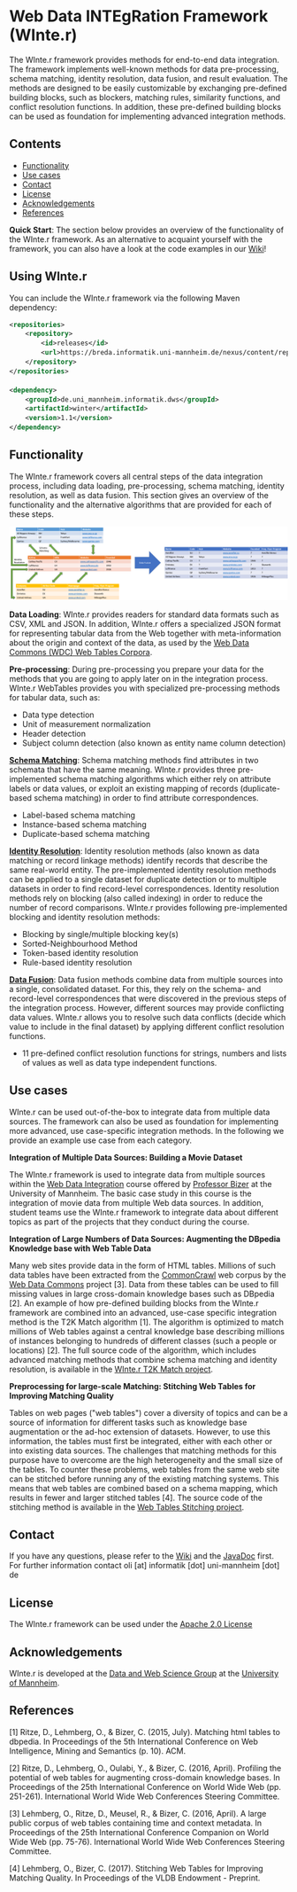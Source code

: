# **W**eb Data **INTE**g**R**ation Framework (WInte.r)

The WInte.r framework provides methods for end-to-end data integration. The framework implements well-known methods for data pre-processing, schema matching, identity resolution, data fusion, and result evaluation.  The methods are designed to be easily customizable by exchanging pre-defined building blocks, such as blockers, matching rules, similarity functions, and conflict resolution functions. In addition, these pre-defined building blocks can be used as foundation for implementing advanced integration methods.

## Contents
- [Functionality](#functionality)
- [Use cases](#use-cases)
- [Contact](#contact)
- [License](#license)
- [Acknowledgements](#acknowledgements)
- [References](#references)

**Quick Start**: The section below provides an overview of the functionality of the WInte.r framework. As an alternative to acquaint yourself with the framework, you can also have a look at the code examples in our [Wiki](../../wiki)!

## Using WInte.r

You can include the WInte.r framework via the following Maven dependency:

```xml
<repositories>
	<repository>
		<id>releases</id>
		<url>https://breda.informatik.uni-mannheim.de/nexus/content/repositories/releases/</url>
	</repository>
</repositories>

<dependency>
	<groupId>de.uni_mannheim.informatik.dws</groupId>
	<artifactId>winter</artifactId>
	<version>1.1</version>
</dependency>
```



## Functionality
The WInte.r framework covers all central steps of the data integration process, including data loading, pre-processing, schema matching, identity resolution, as well as data fusion. This section gives an overview of the functionality and the alternative algorithms that are provided for each of these steps.

![Data Integration Process Example](/img/integration_overview.png)

**Data Loading**: WInte.r provides readers for standard data formats such as CSV, XML and JSON. In addition, WInte.r offers a specialized JSON format for representing tabular data from the Web together with meta-information about the origin and context of the data, as used by the [Web Data Commons (WDC) Web Tables Corpora](http://www.webdatacommons.org/webtables/index.html).

**Pre-processing**: During pre-processing you prepare your data for the methods that you are going to apply later on in the integration process. WInte.r WebTables provides you with specialized pre-processing methods for tabular data, such as:
-	Data type detection
-	Unit of measurement normalization
-	Header detection
-	Subject column detection (also known as entity name column detection)

**[Schema Matching](../../wiki/SchemaMatching)**: Schema matching methods find attributes in two schemata that have the same meaning. WInte.r provides three pre-implemented schema matching algorithms which either rely on attribute labels or data values, or exploit an existing mapping of records (duplicate-based schema matching) in order to find attribute correspondences.
-	Label-based schema matching
-	Instance-based schema matching
-	Duplicate-based schema matching

**[Identity Resolution](../../wiki/IdentityResolution)**: Identity resolution methods (also known as data matching or record linkage methods) identify records that describe the same real-world entity. The pre-implemented identity resolution methods can be applied to a single dataset for duplicate detection or to multiple datasets in order to find record-level correspondences. Identity resolution methods rely on blocking (also called indexing) in order to reduce the number of record comparisons. WInte.r provides following pre-implemented blocking and identity resolution methods:
-	Blocking by single/multiple blocking key(s)
-	Sorted-Neighbourhood Method
-	Token-based identity resolution
-	Rule-based identity resolution

**[Data Fusion](../../wiki/DataFusion)**: Data fusion methods combine data from multiple sources into a single, consolidated dataset. For this, they rely on the schema- and record-level correspondences that were discovered in the previous steps of the integration process. However, different sources may provide conflicting data values. WInte.r allows you to resolve such data conflicts (decide which value to include in the final dataset) by applying different conflict resolution functions.
-	11 pre-defined conflict resolution functions for strings, numbers and lists of values as well as data type independent functions.

## Use cases

WInte.r can be used out-of-the-box to integrate data from multiple data sources. The framework can also be used as foundation for implementing more advanced, use case-specific integration methods. In the following we provide an example use case from each category.

**Integration of Multiple Data Sources: Building a Movie Dataset**

The WInte.r framework is used to integrate data from multiple sources within the [Web Data Integration](http://dws.informatik.uni-mannheim.de/en/teaching/courses-for-master-candidates/ie670webdataintegration/) course offered by [Professor Bizer](http://dws.informatik.uni-mannheim.de/bizer) at the University of Mannheim. The basic case study in this course is the integration of movie data from multiple Web data sources. In addition, student teams use the WInte.r framework to integrate data about different topics as part of the projects that they conduct during the course.

**Integration of Large Numbers of Data Sources: Augmenting the DBpedia Knowledge base with Web Table Data**

Many web sites provide data in the form of HTML tables. Millions of such data tables have been extracted from the [CommonCrawl](http://commoncrawl.org/) web corpus by the [Web Data Commons](http://webdatacommons.org/webtables/) project [3]. Data from these tables can be used to fill missing values in large cross-domain knowledge bases such as DBpedia [2]. An example of how pre-defined building blocks from the WInte.r framework are combined into an advanced, use-case specific integration method is the T2K Match algorithm [1]. The algorithm is optimized to match millions of Web tables against a central knowledge base describing millions of instances belonging to hundreds of different classes  (such a people or locations) [2]. The full source code of the algorithm, which includes advanced matching methods that combine schema matching and identity resolution, is available in the [WInte.r T2K Match project](https://github.com/olehmberg/T2KMatch).

**Preprocessing for large-scale Matching: Stitching Web Tables for Improving Matching Quality**

Tables on web pages ("web tables") cover a diversity of topics and can be a source of information for different tasks such as knowledge base augmentation or the ad-hoc extension of datasets. However, to use this information, the tables must first be integrated, either with each other or into existing data sources. The challenges that matching methods for this purpose have to overcome are the high heterogeneity and the small size of the tables.
To counter these problems, web tables from the same web site can be stitched before running any of the existing matching systems. This means that web tables are combined based on a schema mapping, which results in fewer and larger stitched tables [4].
The source code of the stitching method is available in the [Web Tables Stitching project](https://github.com/olehmberg/WebTableStitching).
  

## Contact

If you have any questions, please refer to the [Wiki](../../wiki) and the [JavaDoc](https://olehmberg.github.io/winter/javadoc/) first. For further information contact oli [at] informatik [dot] uni-mannheim [dot] de

## License

The WInte.r framework can be used under the [Apache 2.0 License](http://www.apache.org/licenses/LICENSE-2.0)

## Acknowledgements

WInte.r is developed at the [Data and Web Science Group](http://dws.informatik.uni-mannheim.de/) at the [University of Mannheim](http://www.uni-mannheim.de/).

## References
[1] Ritze, D., Lehmberg, O., & Bizer, C. (2015, July). Matching html tables to dbpedia. In Proceedings of the 5th International Conference on Web Intelligence, Mining and Semantics (p. 10). ACM.

[2] Ritze, D., Lehmberg, O., Oulabi, Y., & Bizer, C. (2016, April). Profiling the potential of web tables for augmenting cross-domain knowledge bases. In Proceedings of the 25th International Conference on World Wide Web (pp. 251-261). International World Wide Web Conferences Steering Committee.

[3] Lehmberg, O., Ritze, D., Meusel, R., & Bizer, C. (2016, April). A large public corpus of web tables containing time and context metadata. In Proceedings of the 25th International Conference Companion on World Wide Web (pp. 75-76). International World Wide Web Conferences Steering Committee.

[4] Lehmberg, O., Bizer, C. (2017). Stitching Web Tables for Improving Matching Quality. In Proceedings of the VLDB Endowment - Preprint.
